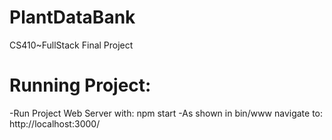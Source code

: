 # PlantDataBank
CS410~FullStack Final Project

# Running Project:
  -Run Project Web Server with:
    npm start
  -As shown in bin/www navigate to:
    http://localhost:3000/
   
